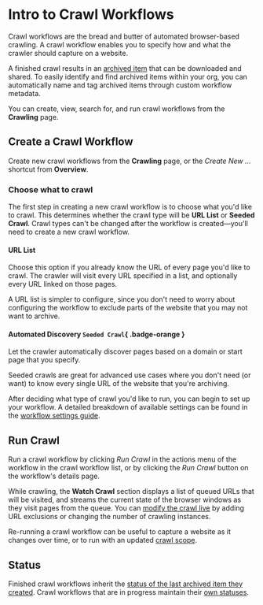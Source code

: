 # Intro to Crawl Workflows

Crawl workflows are the bread and butter of automated browser-based crawling. A crawl workflow enables you to specify how and what the crawler should capture on a website.

A finished crawl results in an [archived item](./archived-items.md) that can be downloaded and shared. To easily identify and find archived items within your org, you can automatically name and tag archived items through custom workflow metadata.

You can create, view, search for, and run crawl workflows from the **Crawling** page.

## Create a Crawl Workflow

Create new crawl workflows from the **Crawling** page, or the  _Create New ..._ shortcut from **Overview**.

### Choose what to crawl

The first step in creating a new crawl workflow is to choose what you'd like to crawl. This determines whether the crawl type will be **URL List** or **Seeded Crawl**. Crawl types can't be changed after the workflow is created—you'll need to create a new crawl workflow.

#### URL List

Choose this option if you already know the URL of every page you'd like to crawl. The crawler will visit every URL specified in a list, and optionally every URL linked on those pages.

A URL list is simpler to configure, since you don't need to worry about configuring the workflow to exclude parts of the website that you may not want to archive.

#### Automated Discovery `Seeded Crawl`{ .badge-orange }

Let the crawler automatically discover pages based on a domain or start page that you specify.

Seeded crawls are great for advanced use cases where you don't need (or want) to know every single URL of the website that you're archiving.

After deciding what type of crawl you'd like to run, you can begin to set up your workflow. A detailed breakdown of available settings can be found in the [workflow settings guide](workflow-setup.md).

## Run Crawl

Run a crawl workflow by clicking _Run Crawl_ in the actions menu of the workflow in the crawl workflow list, or by clicking the _Run Crawl_ button on the workflow's details page.

While crawling, the **Watch Crawl** section displays a list of queued URLs that will be visited, and streams the current state of the browser windows as they visit pages from the queue. You can [modify the crawl live](./running-crawl.md) by adding URL exclusions or changing the number of crawling instances.

Re-running a crawl workflow can be useful to capture a website as it changes over time, or to run with an updated [crawl scope](workflow-setup.md#crawl-scope).

## Status

Finished crawl workflows inherit the [status of the last archived item they created](archived-items.md#status). Crawl workflows that are in progress maintain their [own statuses](./running-crawl.md#crawl-workflow-status).